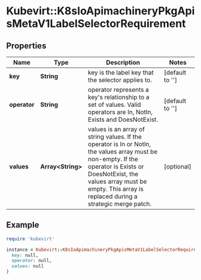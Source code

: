 # Kubevirt::K8sIoApimachineryPkgApisMetaV1LabelSelectorRequirement

## Properties

| Name | Type | Description | Notes |
| ---- | ---- | ----------- | ----- |
| **key** | **String** | key is the label key that the selector applies to. | [default to &#39;&#39;] |
| **operator** | **String** | operator represents a key&#39;s relationship to a set of values. Valid operators are In, NotIn, Exists and DoesNotExist. | [default to &#39;&#39;] |
| **values** | **Array&lt;String&gt;** | values is an array of string values. If the operator is In or NotIn, the values array must be non-empty. If the operator is Exists or DoesNotExist, the values array must be empty. This array is replaced during a strategic merge patch. | [optional] |

## Example

```ruby
require 'kubevirt'

instance = Kubevirt::K8sIoApimachineryPkgApisMetaV1LabelSelectorRequirement.new(
  key: null,
  operator: null,
  values: null
)
```

